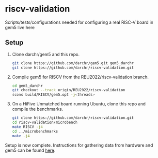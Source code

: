 # riscv-validation
Scripts/tests/configurations needed for configuring a real RISC-V board in gem5 live here

## Setup
1. Clone darchr/gem5 and this repo.
    ```sh
    git clone https://github.com/darchr/gem5.git gem5_darchr
    git clone https://github.com/darchr/riscv-validation.git
    ```

2. Compile gem5 for RISCV from the REU2022/riscv-validation branch.
    ```sh
    cd gem5_darchr
    git checkout --track origin/REU2022/riscv-validation
    scons build/RISCV/gem5.opt -j<threads>
    ```

3. On a HiFive Unmatched board running Ubuntu, clone this repo and
compile the benchmarks.
    ```sh
    git clone https://github.com/darchr/riscv-validation.git
    cd riscv-validation/microbench
    make RISCV -j4
    cd ../microbenchmarks
    make -j4
    ```

Setup is now complete. Instructions for gathering data from hardware and gem5
can be found [here](stat-tracking/README.md).